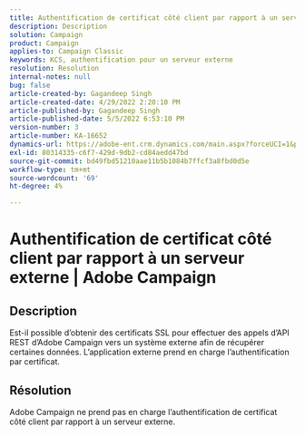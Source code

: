 ```yaml
---
title: Authentification de certificat côté client par rapport à un serveur externe | Adobe Campaign
description: Description
solution: Campaign
product: Campaign
applies-to: Campaign Classic
keywords: KCS, authentification pour un serveur externe
resolution: Resolution
internal-notes: null
bug: false
article-created-by: Gagandeep Singh
article-created-date: 4/29/2022 2:20:10 PM
article-published-by: Gagandeep Singh
article-published-date: 5/5/2022 6:53:10 PM
version-number: 3
article-number: KA-16652
dynamics-url: https://adobe-ent.crm.dynamics.com/main.aspx?forceUCI=1&pagetype=entityrecord&etn=knowledgearticle&id=5b70dc75-c7c7-ec11-a7b6-0022480a1de4
exl-id: 80314335-c6f7-429d-9db2-cd84aedd47bd
source-git-commit: bd49fbd51210aae11b5b1084b7ffcf3a8fbd0d5e
workflow-type: tm+mt
source-wordcount: '69'
ht-degree: 4%

---
```


# Authentification de certificat côté client par rapport à un serveur externe | Adobe Campaign

## Description


Est-il possible d’obtenir des certificats SSL pour effectuer des appels d’API REST d’Adobe Campaign vers un système externe afin de récupérer certaines données. L’application externe prend en charge l’authentification par certificat.


## Résolution


Adobe Campaign ne prend pas en charge l’authentification de certificat côté client par rapport à un serveur externe.
